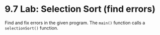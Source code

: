 # 9.7 Lab: Selection Sort (find errors)
Find and fix errors in the given program.
The `main()` function calls a `selectionSort()` function.